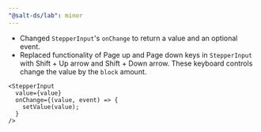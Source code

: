 ```yaml
---
"@salt-ds/lab": minor
---
```


- Changed `StepperInput`'s `onChange` to return a value and an optional event.
- Replaced functionality of Page up and Page down keys in `StepperInput` with Shift + Up arrow and Shift + Down arrow. These keyboard controls change the value by the `block` amount.

```tsx
<StepperInput
  value={value}
  onChange={(value, event) => {
    setValue(value);
  }
/>
```
